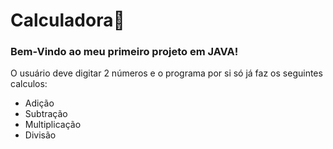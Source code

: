 <h1>Calculadora🧮</h1>

<h3>Bem-Vindo ao meu primeiro projeto em JAVA!</h3>
O usuário deve digitar 2 números e o programa por si só já faz os seguintes calculos:

+ Adição
+ Subtração
+ Multiplicação  
+ Divisão
